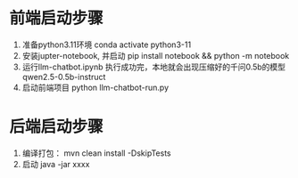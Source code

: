 # 前端启动步骤
1. 准备python3.11环境
  conda activate python3-11
2. 安装jupter-notebook, 并启动
  pip install notebook && python -m notebook
3. 运行llm-chatbot.ipynb
  执行成功完，本地就会出现压缩好的千问0.5b的模型qwen2.5-0.5b-instruct
4. 启动前端项目
  python llm-chatbot-run.py

# 后端启动步骤
1. 编译打包：
   mvn clean install -DskipTests
2. 启动
  java -jar xxxx
